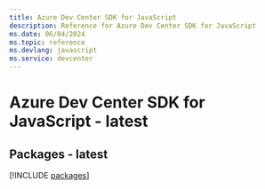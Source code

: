 ```yaml
---
title: Azure Dev Center SDK for JavaScript
description: Reference for Azure Dev Center SDK for JavaScript
ms.date: 06/04/2024
ms.topic: reference
ms.devlang: javascript
ms.service: devcenter
---
```

# Azure Dev Center SDK for JavaScript - latest
## Packages - latest
[!INCLUDE [packages](dev-center-index.md)]